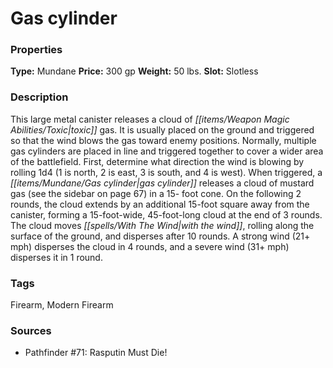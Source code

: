 ﻿---
Title: "Gas cylinder"
Type: "Mundane"
Price: "300 gp"
Weight: "50 lbs."
Slot: "Slotless"
Description: |
  "This large metal canister releases a cloud of toxic gas. It is usually placed on the ground and triggered so that the wind blows the gas toward enemy positions. Normally, multiple gas cylinders are placed in line and triggered together to cover a wider area of the battlefield. First, determine what direction the wind is blowing by rolling 1d4 (1 is north, 2 is east, 3 is south, and 4 is west). When triggered, a gas cylinder releases a cloud of mustard gas (see the sidebar on page 67) in a 15- foot cone. On the following 2 rounds, the cloud extends by an additional 15-foot square away from the canister, forming a 15-foot-wide, 45-foot-long cloud at the end of 3 rounds. The cloud moves with the wind, rolling along the surface of the ground, and disperses after 10 rounds. A strong wind (21+ mph) disperses the cloud in 4 rounds, and a severe wind (31+ mph) disperses it in 1 round."
Sources: "['Pathfinder #71: Rasputin Must Die!']"
---

# Gas cylinder

### Properties

**Type:** Mundane **Price:** 300 gp **Weight:** 50 lbs. **Slot:** Slotless

### Description

This large metal canister releases a cloud of _[[items/Weapon Magic Abilities/Toxic|toxic]]_ gas. It is usually placed on the ground and triggered so that the wind blows the gas toward enemy positions. Normally, multiple gas cylinders are placed in line and triggered together to cover a wider area of the battlefield. First, determine what direction the wind is blowing by rolling 1d4 (1 is north, 2 is east, 3 is south, and 4 is west). When triggered, a _[[items/Mundane/Gas cylinder|gas cylinder]]_ releases a cloud of mustard gas (see the sidebar on page 67) in a 15- foot cone. On the following 2 rounds, the cloud extends by an additional 15-foot square away from the canister, forming a 15-foot-wide, 45-foot-long cloud at the end of 3 rounds. The cloud moves _[[spells/With The Wind|with the wind]]_, rolling along the surface of the ground, and disperses after 10 rounds. A strong wind (21+ mph) disperses the cloud in 4 rounds, and a severe wind (31+ mph) disperses it in 1 round.

### Tags

Firearm, Modern Firearm

### Sources

* Pathfinder #71: Rasputin Must Die!